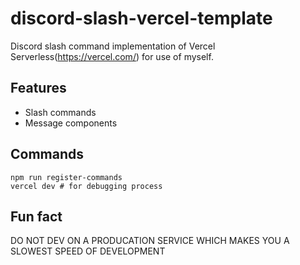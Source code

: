 # discord-slash-vercel-template
Discord slash command implementation of Vercel Serverless(https://vercel.com/) for use of myself.

## Features
- Slash commands
- Message components

## Commands
```
npm run register-commands
vercel dev # for debugging process
```

## Fun fact
DO NOT DEV ON A PRODUCATION SERVICE WHICH MAKES YOU A SLOWEST SPEED OF DEVELOPMENT
